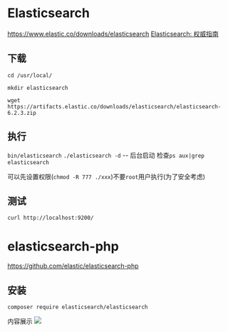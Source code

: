 # Elasticsearch

https://www.elastic.co/downloads/elasticsearch
[Elasticsearch: 权威指南](https://elasticsearch.cn/book/elasticsearch_definitive_guide_2.x/mapping-analysis.html)

## 下载

`cd /usr/local/`

`mkdir elasticsearch`

`wget https://artifacts.elastic.co/downloads/elasticsearch/elasticsearch-6.2.3.zip`

## 执行

`bin/elasticsearch`
`./elasticsearch -d` -- 后台启动 检查`ps aux|grep elasticsearch`

可以先设置权限(`chmod -R 777 ./xxx`)不要`root`用户执行(为了安全考虑)

## 测试

`curl http://localhost:9200/` 


# elasticsearch-php

https://github.com/elastic/elasticsearch-php

## 安装

`composer require elasticsearch/elasticsearch`



内容展示
![](https://ws1.sinaimg.cn/large/006tNc79gy1fpnualproij317s162gs9.jpg)











